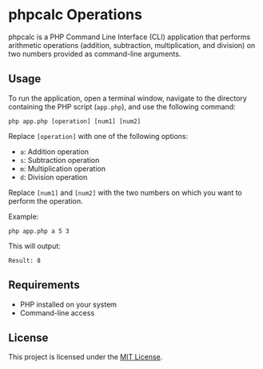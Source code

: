 # phpcalc Operations

phpcalc is a PHP Command Line Interface (CLI) application that performs arithmetic operations (addition, subtraction, multiplication, and division) on two numbers provided as command-line arguments.

## Usage

To run the application, open a terminal window, navigate to the directory containing the PHP script (`app.php`), and use the following command:

```
php app.php [operation] [num1] [num2]
```

Replace `[operation]` with one of the following options:
- `a`: Addition operation
- `s`: Subtraction operation
- `m`: Multiplication operation
- `d`: Division operation

Replace `[num1]` and `[num2]` with the two numbers on which you want to perform the operation.

Example:
```
php app.php a 5 3
```
This will output:
```
Result: 8
```

## Requirements

- PHP installed on your system
- Command-line access

## License

This project is licensed under the [MIT License](LICENSE).
